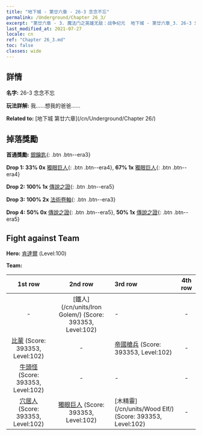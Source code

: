 ```yaml
---
title: "地下城 - 第廿六章 - 26-3 念念不忘"
permalink: /Underground/Chapter 26_3/
excerpt: "第廿六章 - 3. 魔法门之英雄无敌：战争纪元  地下城 - 第廿六章_3. 26-3 念念不忘"
last_modified_at: 2021-07-27
locale: cn
ref: "Chapter 26_3.md"
toc: false
classes: wide
---
```


## 詳情

 **名字:** 26-3 念念不忘

 **玩法詳解:**       我……想我的爸爸……

 **Related to:** [地下城 第廿六章](/cn/Underground/Chapter 26/)

## 掉落獎勵

 **首通獎勵:** [銀鑰匙](/cn/Items/con_693/){: .btn .btn--era3}

 **Drop 1:** **33% 0x** [獨眼巨人](/cn/Items/unt_222/){: .btn .btn--era4}, **67% 1x** [獨眼巨人](/cn/Items/unt_222/){: .btn .btn--era4}

 **Drop 2:** **100% 1x** [傳說之證](/cn/Items/mat_95/){: .btn .btn--era5}

 **Drop 3:** **100% 2x** [法術卷軸](/cn/Items/con_694/){: .btn .btn--era3}

 **Drop 4:** **50% 0x** [傳說之證](/cn/Items/mat_88/){: .btn .btn--era5}, **50% 1x** [傳說之證](/cn/Items/mat_88/){: .btn .btn--era5}


## Fight against Team
 **Hero:** [肯達爾](/cn/heroes/Kendal/) (Level:100)

 **Team:**


  | 1st row | 2nd row | 3rd row | 4th row |
  |:----:|:----:|:----|:----:|
  | - | [鐵人](/cn/units/Iron Golem/) (Score: 393353, Level:102)  | - | - |
  | [比蒙](/cn/units/Behemoth/) (Score: 393353, Level:102)  | - | [帝國槍兵](/cn/units/Pikeman/) (Score: 393353, Level:102)  | - |
  | [牛頭怪](/cn/units/Minotaur/) (Score: 393353, Level:102)  | - | - | - |
  | [穴居人](/cn/units/Troglodyte/) (Score: 393353, Level:102)  | [獨眼巨人](/cn/units/Cyclops/) (Score: 393353, Level:102)  | [木精靈](/cn/units/Wood Elf/) (Score: 393353, Level:102)  | - |


